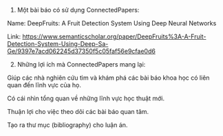 1. Một bài báo có sử dụng ConnectedPapers:

Name: DeepFruits: A Fruit Detection System Using Deep Neural Networks

Link: https://www.semanticscholar.org/paper/DeepFruits%3A-A-Fruit-Detection-System-Using-Deep-Sa-Ge/9397e7acd062245d37350f5c05faf56e9cfae0d6

2. Những lợi ích mà ConnectedPapers mang lại:

Giúp các nhà nghiên cứu tìm và khám phá các bài báo khoa học có liên quan đến lĩnh vực của họ.

Có cái nhìn tổng quan về những lĩnh vực học thuật mới.

Thuận lợi cho việc theo dõi các bài báo quan tâm.

Tạo ra thư mục (bibliography) cho luận án.
